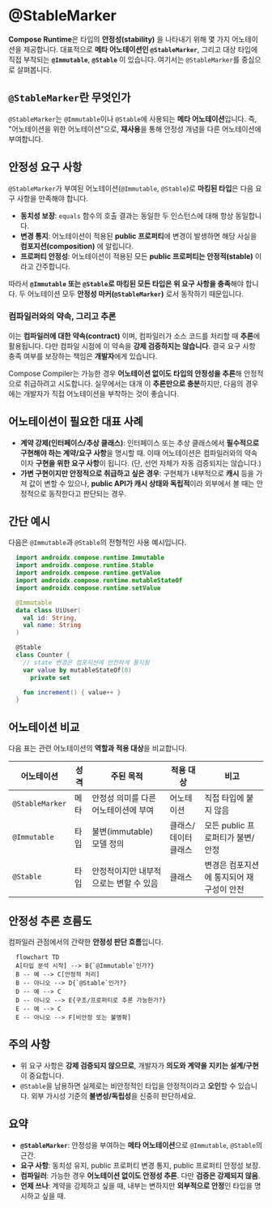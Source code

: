 # @StableMarker

**Compose Runtime**은 타입의 **안정성(stability)** 을 나타내기 위해 몇 가지 어노테이션을 제공합니다. 대표적으로 **메타 어노테이션인 `@StableMarker`**, 그리고 대상 타입에 직접 부착되는 **`@Immutable`**, **`@Stable`** 이 있습니다. 여기서는 `@StableMarker`를 중심으로 살펴봅니다.

## `@StableMarker`란 무엇인가
`@StableMarker`는 `@Immutable`이나 `@Stable`에 사용되는 **메타 어노테이션**입니다. 즉, "어노테이션을 위한 어노테이션"으로, **재사용**을 통해 안정성 개념을 다른 어노테이션에 부여합니다.

## 안정성 요구 사항
`@StableMarker`가 부여된 어노테이션(`@Immutable`, `@Stable`)로 **마킹된 타입**은 다음 요구 사항을 만족해야 합니다.

- **동치성 보장**: `equals` 함수의 호출 결과는 동일한 두 인스턴스에 대해 항상 동일합니다.
- **변경 통지**: 어노테이션이 적용된 **public 프로퍼티**에 변경이 발생하면 해당 사실을 **컴포지션(composition)** 에 알립니다.
- **프로퍼티 안정성**: 어노테이션이 적용된 모든 **public 프로퍼티는 안정적(stable)** 이라고 간주합니다.

따라서 **`@Immutable` 또는 `@Stable`로 마킹된 모든 타입은 위 요구 사항을 충족**해야 합니다. 두 어노테이션 모두 **안정성 마커(`@StableMarker`)** 로서 동작하기 때문입니다.

### 컴파일러와의 약속, 그리고 추론
이는 **컴파일러에 대한 약속(contract)** 이며, 컴파일러가 소스 코드를 처리할 때 **추론**에 활용됩니다. 다만 컴파일 시점에 이 약속을 **강제 검증하지는 않습니다**. 결국 요구 사항 충족 여부를 보장하는 책임은 **개발자**에게 있습니다.

Compose Compiler는 가능한 경우 **어노테이션 없이도 타입의 안정성을 추론**해 안정적으로 취급하려고 시도합니다. 실무에서는 대개 이 **추론만으로 충분**하지만, 다음의 경우에는 개발자가 직접 어노테이션을 부착하는 것이 좋습니다.

## 어노테이션이 필요한 대표 사례
- **계약 강제(인터페이스/추상 클래스)**: 인터페이스 또는 추상 클래스에서 **필수적으로 구현해야 하는 계약/요구 사항**을 명시할 때. 이때 어노테이션은 컴파일러와의 약속이자 **구현을 위한 요구 사항**이 됩니다. (단, 선언 자체가 자동 검증되지는 않습니다.)
- **가변 구현이지만 안정적으로 취급하고 싶은 경우**: 구현체가 내부적으로 **캐시** 등을 가져 값이 변할 수 있으나, **public API가 캐시 상태와 독립적**이라 외부에서 볼 때는 안정적으로 동작한다고 판단되는 경우.

## 간단 예시
다음은 `@Immutable`과 `@Stable`의 전형적인 사용 예시입니다.

```kotlin
  import androidx.compose.runtime.Immutable
  import androidx.compose.runtime.Stable
  import androidx.compose.runtime.getValue
  import androidx.compose.runtime.mutableStateOf
  import androidx.compose.runtime.setValue

  @Immutable
  data class UiUser(
    val id: String,
    val name: String
  )

  @Stable
  class Counter {
    // state 변경은 컴포지션에 안전하게 통지됨
    var value by mutableStateOf(0)
      private set

    fun increment() { value++ }
  }
```

## 어노테이션 비교
다음 표는 관련 어노테이션의 **역할과 적용 대상**을 비교합니다.

| 어노테이션 | 성격 | 주된 목적 | 적용 대상 | 비고 |
|---|---|---|---|---|
| `@StableMarker` | 메타 | 안정성 의미를 다른 어노테이션에 부여 | 어노테이션 | 직접 타입에 붙지 않음 |
| `@Immutable` | 타입 | 불변(immutable) 모델 정의 | 클래스/데이터 클래스 | 모든 public 프로퍼티가 불변/안정 |
| `@Stable` | 타입 | 안정적이지만 내부적으로는 변할 수 있음 | 클래스 | 변경은 컴포지션에 통지되어 재구성이 안전 |

## 안정성 추론 흐름도
컴파일러 관점에서의 간략한 **안정성 판단 흐름**입니다.

```mermaid
  flowchart TD
  A[타입 분석 시작] --> B{`@Immutable`인가?}
  B -- 예 --> C[안정적 처리]
  B -- 아니오 --> D{`@Stable`인가?}
  D -- 예 --> C
  D -- 아니오 --> E{구조/프로퍼티로 추론 가능한가?}
  E -- 예 --> C
  E -- 아니오 --> F[비안정 또는 불명확]
```

## 주의 사항
- 위 요구 사항은 **강제 검증되지 않으므로**, 개발자가 **의도와 계약을 지키는 설계/구현**이 중요합니다.
- `@Stable`을 남용하면 실제로는 비안정적인 타입을 안정적이라고 **오인**할 수 있습니다. 외부 가시성 기준의 **불변성/독립성**을 신중히 판단하세요.

## 요약
- **`@StableMarker`**: 안정성을 부여하는 **메타 어노테이션**으로 `@Immutable`, `@Stable`의 근간.
- **요구 사항**: 동치성 유지, public 프로퍼티 변경 통지, public 프로퍼티 안정성 보장.
- **컴파일러**: 가능한 경우 **어노테이션 없이도 안정성 추론**. 다만 **검증은 강제되지 않음**.
- **언제 쓰나**: 계약을 강제하고 싶을 때, 내부는 변하지만 **외부적으로 안정**인 타입을 명시하고 싶을 때.